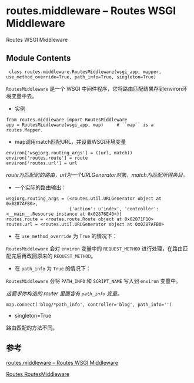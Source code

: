 # routes.middleware – Routes WSGI Middleware

Routes WSGI Middleware

## Module Contents

```
 class routes.middleware.RoutesMiddleware(wsgi_app, mapper, use_method_override=True, path_info=True, singleton=True)
```

`RoutesMiddleware` 是一个 WSGI 中间件程序，它将路由匹配结果存到environ环境变量中去。

* 实例

```
from routes.middleware import RoutesMiddleware  
app = RoutesMiddleware(wsgi_app, map)     # ``map`` is a routes.Mapper. 
```

* map调用match匹配URL，并设置WSGI环境变量 

```
environ['wsgiorg.routing_args'] = ((url, match))  
environ['routes.route'] = route  
environ['routes.url'] = url  
```

*route为匹配到的路由，url为一个URLGenerator对象，match为匹配所得条目。*

* 一个实际的路由输出：

```
wsgiorg.routing_args = (<routes.util.URLGenerator object at 0x0287AFB0>,   
                        {'action': u'index', 'controller': <__main__.Resourse instance at 0x02876E40>})  
routes.route = <routes.route.Route object at 0x02871F10>  
routes.url = <routes.util.URLGenerator object at 0x0287AFB0>  
```

* 在 `use_method_override` 为 `True` 的情况下：

`RoutesMiddleware` 会对 `environ` 变量中的 `REQUEST_METHOD` 进行处理，在路由匹配完后再改回原来的 `REQUEST_METHOD`。

* 在 `path_info` 为 `True` 的情况下：

`RoutesMiddleware` 会将 `PATH_INFO` 和 `SCRIPT_NAME` 写入到 `environ` 变量中。

*这要求你构造的 router 里面含有 `path_info` 变量。*

```
map.connect('blog/*path_info', controller='blog', path_info='')
```

* singleton=True

路由匹配的方法不同。

## 参考

[routes.middleware – Routes WSGI Middleware](http://routes.readthedocs.io/en/latest/modules/middleware.html)

[ Routes RoutesMiddleware ](http://blog.csdn.net/spch2008/article/details/9005260)


